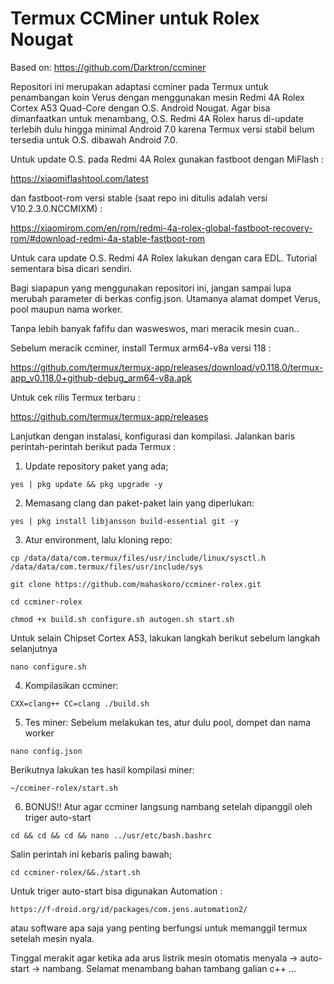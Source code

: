 # Termux CCMiner untuk Rolex Nougat

Based on: https://github.com/Darktron/ccminer

Repositori ini merupakan adaptasi ccminer pada Termux untuk penambangan koin Verus dengan menggunakan mesin Redmi 4A Rolex Cortex A53 Quad-Core dengan O.S. Android Nougat.
Agar bisa dimanfaatkan untuk menambang, O.S. Redmi 4A Rolex harus di-update terlebih dulu hingga minimal Android 7.0 karena Termux versi stabil belum tersedia untuk O.S. dibawah Android 7.0. 

Untuk update O.S. pada Redmi 4A Rolex gunakan fastboot dengan MiFlash :

https://xiaomiflashtool.com/latest

dan fastboot-rom versi stable (saat repo ini ditulis adalah versi V10.2.3.0.NCCMIXM) :

https://xiaomirom.com/en/rom/redmi-4a-rolex-global-fastboot-recovery-rom/#download-redmi-4a-stable-fastboot-rom

Untuk cara update O.S. Redmi 4A Rolex lakukan dengan cara EDL. Tutorial sementara bisa dicari sendiri.

Bagi siapapun yang menggunakan repositori ini, jangan sampai lupa merubah parameter di berkas config.json.
Utamanya alamat dompet Verus, pool maupun nama worker.

Tanpa lebih banyak fafifu dan wasweswos, mari meracik mesin cuan..

Sebelum meracik ccminer, install Termux arm64-v8a versi 118 :

https://github.com/termux/termux-app/releases/download/v0.118.0/termux-app_v0.118.0+github-debug_arm64-v8a.apk

Untuk cek rilis Termux terbaru : 

https://github.com/termux/termux-app/releases

Lanjutkan dengan instalasi, konfigurasi dan kompilasi. Jalankan baris perintah-perintah berikut pada Termux :
1. Update repository paket yang ada;
```
yes | pkg update && pkg upgrade -y
```

2. Memasang clang dan paket-paket lain yang diperlukan:
```
yes | pkg install libjansson build-essential git -y
```

3. Atur environment, lalu kloning repo:
```
cp /data/data/com.termux/files/usr/include/linux/sysctl.h /data/data/com.termux/files/usr/include/sys
```
```
git clone https://github.com/mahaskoro/ccminer-rolex.git
```
```
cd ccminer-rolex
```
```
chmod +x build.sh configure.sh autogen.sh start.sh
```

Untuk selain Chipset Cortex A53, lakukan langkah berikut sebelum langkah selanjutnya
```
nano configure.sh
```

4. Kompilasikan ccminer:
```
CXX=clang++ CC=clang ./build.sh
```

5. Tes miner:
   Sebelum melakukan tes, atur dulu pool, dompet dan nama worker
```
nano config.json
```
   Berikutnya lakukan tes hasil kompilasi miner:

```
~/ccminer-rolex/start.sh
```

6. BONUS!!
   Atur agar ccminer langsung nambang setelah dipanggil oleh triger auto-start
```
cd && cd && cd && nano ../usr/etc/bash.bashrc
``` 
   Salin perintah ini kebaris paling bawah;
```
cd ccminer-rolex/&&./start.sh
``` 
Untuk triger auto-start bisa digunakan Automation :
```
https://f-droid.org/id/packages/com.jens.automation2/
```
atau software apa saja yang penting berfungsi untuk memanggil termux setelah mesin nyala.

Tinggal merakit agar ketika ada arus listrik mesin otomatis menyala -> auto-start -> nambang.
Selamat menambang bahan tambang galian c++ ...
